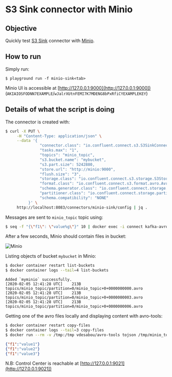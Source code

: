 # S3 Sink connector with Minio



## Objective

Quickly test [S3 Sink](https://docs.confluent.io/current/connect/kafka-connect-s3/index.html#kconnect-long-amazon-s3-sink-connector) connector with [Minio](https://min.io).



## How to run

Simply run:

```
$ playground run -f minio-sink<tab>
```

Minio UI is accessible at [http://127.0.0.1:9000](http://127.0.0.1:9000]) (`AKIAIOSFODNN7EXAMPLE`/`wJalrXUtnFEMI7K7MDENG8bPxRfiCYEXAMPLEKEY`)

## Details of what the script is doing

The connector is created with:

```bash
$ curl -X PUT \
     -H "Content-Type: application/json" \
     --data '{
               "connector.class": "io.confluent.connect.s3.S3SinkConnector",
               "tasks.max": "1",
               "topics": "minio_topic",
               "s3.bucket.name": "mybucket",
               "s3.part.size": 5242880,
               "store.url": "http://minio:9000",
               "flush.size": "3",
               "storage.class": "io.confluent.connect.s3.storage.S3Storage",
               "format.class": "io.confluent.connect.s3.format.avro.AvroFormat",
               "schema.generator.class": "io.confluent.connect.storage.hive.schema.DefaultSchemaGenerator",
               "partitioner.class": "io.confluent.connect.storage.partitioner.DefaultPartitioner",
               "schema.compatibility": "NONE"
          }' \
     http://localhost:8083/connectors/minio-sink/config | jq .
```

Messages are sent to `minio_topic` topic using:

```bash
$ seq -f "{\"f1\": \"value%g\"}" 10 | docker exec -i connect kafka-avro-console-producer --broker-list broker:9092 --property schema.registry.url=http://schema-registry:8081 --topic minio_topic --property value.schema='{"type":"record","name":"myrecord","fields":[{"name":"f1","type":"string"}]}'
```

After a few seconds, Minio should contain files in bucket:

![Minio](Screenshot1.png)


Listing objects of bucket `mybucket` in Minio:

```bash
$ docker container restart list-buckets
$ docker container logs --tail=4 list-buckets
```

```
Added `myminio` successfully.
[2020-02-05 12:41:28 UTC]    213B topics/minio_topic/partition=0/minio_topic+0+0000000000.avro
[2020-02-05 12:41:28 UTC]    213B topics/minio_topic/partition=0/minio_topic+0+0000000003.avro
[2020-02-05 12:41:28 UTC]    213B topics/minio_topic/partition=0/minio_topic+0+0000000006.avro
```

Getting one of the avro files locally and displaying content with avro-tools:

```bash
$ docker container restart copy-files
$ docker container logs --tail=3 copy-files
$ docker run --rm -v /tmp:/tmp vdesabou/avro-tools tojson /tmp/minio_topic+0+0000000000.avro
```

```json
{"f1":"value1"}
{"f1":"value2"}
{"f1":"value3"}
```
N.B: Control Center is reachable at [http://127.0.0.1:9021](http://127.0.0.1:9021])
